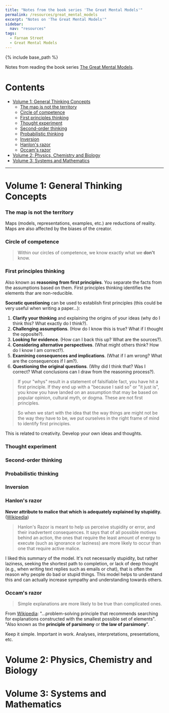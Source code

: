 ```yaml
---
title: "Notes from the book series 'The Great Mental Models'"
permalink: /resources/great_mental_models
excerpt: "Notes on 'The Great Mental Models'"
sidebar:
  nav: "resources"
tags:
  - Farnam Street
  - Great Mental Models
---
```


{% include base_path %}

Notes from reading the book series [The Great Mental Models](https://fs.blog/tgmm/).

# Contents
- [Volume 1: General Thinking Concepts](#volume-1-general-thinking-concepts)
  * [The map is not the territory](#the-map-is-not-the-territory)
  * [Circle of competence](#circle-of-competence)
  * [First principles thinking](#first-principles-thinking)
  * [Thought experiment](#thought-experiment)
  * [Second-order thinking](#second-order-thinking)
  * [Probabilistic thinking](#probabilistic-thinking)
  * [Inversion](#inversion)
  * [Hanlon's razor](#hanlons-razor)
  * [Occam's razor](#occams-razor)
- [Volume 2: Physics, Chemistry and Biology](#volume-2-physics-chemistry-and-biology)
- [Volume 3: Systems and Mathematics](#volume-3-systems-and-mathematics)

---------------------

# Volume 1: General Thinking Concepts  
### The map is not the territory  
Maps (models, representations, examples, etc.) are reductions of reality. Maps are also affected by the biases of the creator.  

### Circle of competence  
> Within our circles of competence, we know exactly what we **don't** know.

### First principles thinking  
Also known as **reasoning from first principles**. You separate the facts from the assumptions based on them. First principles thinking identifies the elements thar are non-reducible.

**Socratic questioning** can be used to establish first principles (this could be very useful when writing a paper...): 
1. **Clarify your thinking** and explaining the origins of your ideas (why do I think this? What exactly do I think?).
2. **Challenging assumptions**. (How do I know this is true? What if I thought the opposite?).
3. **Looking for evidence**. (How can I back this up? What are the sources?).
4. **Considering alternative perspectives**. (What might others think? How do I know I am correct?).
5. **Examining consequences and implications**. (What if I am wrong? What are the consequences if I am?).
6. **Questioning the original questions**. (Why did I think that? Was I correct? What conclusions can I draw from the reasoning process?).


> If your "whys" result in a statement of falsifiable fact, you have hit a first principle. If they end up with a "because I said so" or "it just is", you know you have landed on an assumption that may be based on popular opinion, cultural myth, or dogma. These are not first principles.  

> So when we start with the idea that the way things are might not be the way they have to be, we put ourselves in the right frame of mind to identify first principles.  

This is related to creativity. Develop your own ideas and thoughts.   

### Thought experiment
### Second-order thinking  
### Probabilistic thinking
### Inversion
### Hanlon's razor  
**Never attribute to malice that which is adequately explained by stupidity.** ([Wikipedia](https://en.wikipedia.org/wiki/Hanlon%27s_razor#:~:text=Hanlon's%20razor%20is%20an%20adage,unlikely%20explanations%20for%20human%20behavior.))  

> Hanlon's Razor is meant to help us perceive stupidity or error, and their inadvertent consequences. It says that of all possible motives behind an action, the ones that require the least amount of energy to execute (such as ignorance or laziness) are more likely to occur than one that require active malice.

I liked this summary of the model. It's not necessarily stupidity, but rather laziness, seeking the shortest path to completion, or lack of deep thought (e.g., when writing text replies such as emails or chat), that is often the reason why people do bad or stupid things. This model helps to understand this and can actually increase sympathy and understanding towards others.


### Occam's razor  
> Simple explanations are more likely to be true than complicated ones.

From [Wikipedia](https://en.wikipedia.org/wiki/Occam%27s_razor): "...problem-solving principle that recommends searching for explanations constructed with the smallest possible set of elements". "Also known as the **principle of parsimony** or **the law of parsimony**".  

Keep it simple. Important in work. Analyses, interpretations, presentations, etc.

# Volume 2: Physics, Chemistry and Biology

# Volume 3: Systems and Mathematics
